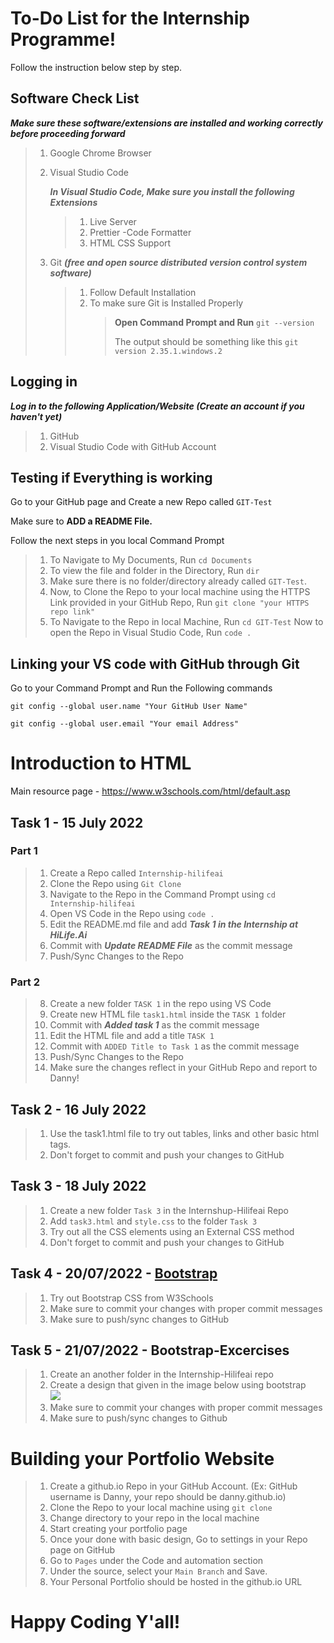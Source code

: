 # To-Do List for the Internship Programme!

Follow the instruction below step by step.

## Software Check List

**_Make sure these software/extensions are installed and working correctly before proceeding forward_**

> 1. Google Chrome Browser
> 2. Visual Studio Code
>
>    **_In Visual Studio Code, Make sure you install the following Extensions_**
>
>    > 1. Live Server
>    > 2. Prettier -Code Formatter
>    > 3. HTML CSS Support
>
> 3. Git **_(free and open source distributed version control system software)_**
>
>    > 1. Follow Default Installation
>    > 2. To make sure Git is Installed Properly
>    >    > **Open Command Prompt and Run** `git --version`
>    >    >
>    >    > The output should be something like this
>    >    > `git version 2.35.1.windows.2`
## Logging in

**_Log in to the following Application/Website (Create an account if you haven't yet)_**

> 1. GitHub
> 2. Visual Studio Code with GitHub Account


## Testing if Everything is working

Go to your GitHub page and Create a new Repo called `GIT-Test`

Make sure to **ADD a README File.**

Follow the next steps in you local Command Prompt

> 1. To Navigate to My Documents,
> Run `cd Documents`
> 2. To view the file and folder in the Directory,
> Run `dir`
> 3. Make sure there is no folder/directory already called `GIT-Test`.
> 4. Now, to Clone the Repo to your local machine using the HTTPS Link provided in your GitHub Repo,
> Run `git clone "your HTTPS repo link"`
> 5. To Navigate to the Repo in local Machine,
> Run `cd GIT-Test`
> Now to open the Repo in Visual Studio Code,
> Run `code .`

## Linking your VS code with GitHub through Git

Go to your Command Prompt and Run the Following commands

    git config --global user.name "Your GitHub User Name"

    git config --global user.email "Your email Address"

# Introduction to HTML

Main resource page - https://www.w3schools.com/html/default.asp

## Task 1 - 15 July 2022

### Part 1
> 1. Create a Repo called `Internship-hilifeai`
> 2. Clone the Repo using `Git Clone`
> 3. Navigate to the Repo in the Command Prompt using `cd Internship-hilifeai`
> 4. Open VS Code in the Repo using `code .`
> 5. Edit the README.md file and add **_Task 1 in the Internship at HiLife.Ai_**
> 6. Commit with **_Update README File_** as the commit message
> 7. Push/Sync Changes to the Repo
### Part 2

> 8. Create a new folder `TASK 1` in the repo using VS Code
> 9. Create new HTML file `task1.html` inside the `TASK 1` folder
> 10. Commit with **_Added task 1_** as the commit message
> 11. Edit the HTML file and add a title `TASK 1`
> 12. Commit with `ADDED Title to Task 1` as the commit message
> 13. Push/Sync Changes to the Repo
> 14. Make sure the changes reflect in your GitHub Repo and report to Danny!

## Task 2 - 16 July 2022

> 1. Use the task1.html file to try out tables, links and other basic html tags.
> 2. Don't forget to commit and push your changes to GitHub

## Task 3 - 18 July 2022

> 1. Create a new folder `Task 3` in the Internshup-Hilifeai Repo
> 2. Add `task3.html` and `style.css` to the folder `Task 3`
> 3. Try out all the CSS elements using an External CSS method
> 4. Don't forget to commit and push your changes to GitHub


## Task 4 - 20/07/2022 - [Bootstrap](https://www.w3schools.com/bootstrap5/index.php)

> 1. Try out Bootstrap CSS from W3Schools
> 2. Make sure to commit your changes with proper commit messages
> 3. Make sure to push/sync changes to GitHub

## Task 5 - 21/07/2022 - Bootstrap-Excercises

> 1. Create an another folder in the Internship-Hilifeai repo
> 2. Create a design that given in the image below using bootstrap  
![](https://themes.getbootstrap.com/wp-content/uploads/2021/01/Geeks-Bootstrap-5-Template-2-1200x900.jpg)
> 3. Make sure to commit your changes with proper commit messages
> 4. Make sure to push/sync changes to Github

# Building your Portfolio Website

> 1. Create a github.io Repo in your GitHub Account. (Ex: GitHub username is Danny, your repo should be danny.github.io)
> 2. Clone the Repo to your local machine using `git clone`
> 3. Change directory to your repo in the local machine
> 4. Start creating your portfolio page
> 5. Once your done with basic design, Go to settings in your Repo page on GitHub
> 6. Go to `Pages` under the Code and automation section
> 7. Under the source, select your `Main Branch` and Save.
> 8. Your Personal Portfolio should be hosted in the github.io URL

# Happy Coding Y'all!